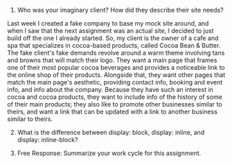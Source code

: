 1. Who was your imaginary client? How did they describe their site needs?

Last week I created a fake company to base my mock site around, and when I saw that the next assignment was an actual site, I decided to just build off the one I already started. So, my client is the owner of a cafe and spa that specializes in cocoa-based products, called Cocoa Bean & Butter. The fake client's fake demands revolve around a warm theme involving tans and browns that will match their logo. They want a main page that frames one of their most popular cocoa beverages and provides a noticeable link to the online shop of their products. Alongside that, they want other pages that match the main page's aesthetic, providing contact info, booking and event info, and info about the company. Because they have such an interest in cocoa and cocoa products, they want to include info of the history of some of their main products; they also like to promote other businesses similar to theirs, and want a link that can be updated with a link to another business similar to theirs. 

2. What is the difference between display: block, display: inline, and display: inline-block?



3. Free Response: Summarize your work cycle for this assignment.
